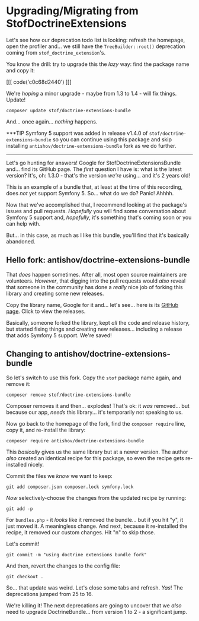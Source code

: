 # Upgrading/Migrating from StofDoctrineExtensions

Let's see how our deprecation todo list is looking: refresh the homepage, open the
profiler and... we still have the `TreeBuilder::root()` deprecation coming from
`stof_doctrine_extension`'s.

You know the drill: try to upgrade this the *lazy* way: find the package name
and copy it:

[[[ code('c0c68d2440') ]]]

We're *hoping* a minor upgrade - maybe from 1.3 to 1.4 - will fix things. Update!

```terminal
composer update stof/doctrine-extensions-bundle
```

And... once again... *nothing* happens.

***TIP
Symfony 5 support was added in release v1.4.0 of `stof/doctrine-extensions-bundle`
so you can continue using this package and skip installing `antishov/doctrine-extensions-bundle`
fork as we do further.
***

Let's go hunting for answers! Google for StofDoctrineExtensionsBundle and... find its
GitHub page. The *first* question I have is: what is the latest version? It's, oh:
1.3.0 - that's the version *we're* using... and it's 2 years old!

This is an example of a bundle that, at least at the time of this recording, does
*not* yet support Symfony 5. So... what do we do? Panic! Ahhhh.

Now that we've accomplished that, I recommend looking at the package's issues and
pull requests. *Hopefully* you will find some conversation about Symfony 5 support
and, *hopefully*, it's something that's coming soon or you can help with.

But... in this case, as much as I like this bundle, you'll find that it's
basically abandoned.

## Hello fork: antishov/doctrine-extensions-bundle

That *does* happen sometimes. After all, most open source maintainers are volunteers.
*However*, that digging into the pull requests would *also* reveal that someone in
the community has done a *really* nice job of forking this library and creating
some new releases.

Copy the library name, Google for it and... let's see... here is its
[GitHub page](https://github.com/antishov/StofDoctrineExtensionsBundle). Click
to view the releases.

Basically, someone forked the library, kept *all* the code and release history,
but started fixing things and creating new releases... including a release that
adds Symfony 5 support. We're saved!

## Changing to antishov/doctrine-extensions-bundle

So let's switch to use this fork. Copy the `stof` package name again, and
remove it:

```terminal skip-ci
composer remove stof/doctrine-extensions-bundle
```

Composer removes it and then... explodes! That's ok: it *was* removed... but because
our app, *needs* this library... it's temporarily not speaking to us.

Now go back to the homepage of the fork, find the `composer require` line, copy
it, and re-install the library:

```terminal skip-ci
composer require antishov/doctrine-extensions-bundle
```

This *basically* gives us the same library but at a newer version. The author
*also* created an identical recipe for this package, so even the recipe gets
re-installed nicely.

Commit the files we *know* we want to keep:

```terminal
git add composer.json composer.lock symfony.lock
```

*Now* selectively-choose the changes from the updated recipe by running:

```terminal
git add -p
```

For `bundles.php` - it *looks* like it removed the bundle... but if you hit
"y", it just moved it. A meaningless change. And next, because it re-installed
the recipe, it removed our custom changes. Hit "n" to skip those.

Let's commit!

```terminal
git commit -m "using doctrine extensions bundle fork"
```

And then, revert the changes to the config file:

```terminal
git checkout .
```

So... that update was weird. Let's close some tabs and refresh. *Yas*! The
deprecations jumped from 25 to 16.

We're killing it! The next deprecations are going to uncover that we *also* need
to upgrade DoctrineBundle... from version 1 to 2 - a significant jump.
